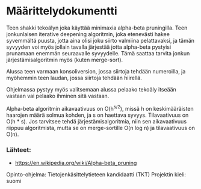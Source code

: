 # Määrittelydokumentti

Teen shakki tekoälyn joka käyttää minimaxia alpha-beta pruningilla. Teen jonkunlaisen iterative deepening algoritmin, joka etenevästi hakee syvemmältä puusta, jotta aina olisi joku siirto valmiina pelattavaksi, ja tämän syvyyden voi myös jollain tavalla järjestää jotta alpha-beta pystyisi prunamaan enemmän seuraavalle syvyydelle. Tämä saattaa tarvita jonkun järjestämisalgoritmin myös (kuten merge-sort).

Alussa teen varmaan konsoliversion, jossa siirtoja tehdään numeroilla, ja myöhemmin teen laudan, jossa siirtoja tehdään hiirellä.

Ohjelmassa pystyy myös valitsemaan alussa pelaako tekoäly itseään vastaan vai pelaako ihminen sitä vastaan.

Alpha-beta algoritmin aikavaativuus on O(h<sup>s/2</sup>), missä h on keskimääräisten haarojen määrä solmua kohden, ja s on haettava syvyys. Tilavaativuus on O(h \* s). Jos tarvitsee tehdä järjestämisalgoritmia, niin sen aikavaativuus riippuu algoritmista, mutta se on merge-sortille O(n log n) ja tilavaativuus on O(n).

### Lähteet:
* https://en.wikipedia.org/wiki/Alpha-beta_pruning

Opinto-ohjelma: Tietojenkäsittelytieteen kandidaatti (TKT)
Projektin kieli: suomi